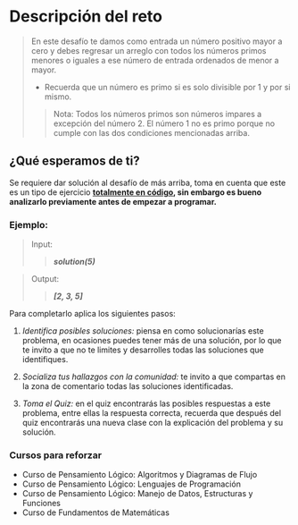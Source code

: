 # Descripción del reto
> En este desafío te damos como entrada un número positivo mayor a cero y debes regresar un arreglo con todos los números primos menores o iguales a ese número de entrada ordenados de menor a mayor.
> - Recuerda que un número es primo si es solo divisible por 1 y por si mismo.
>> Nota: Todos los números primos son números impares a excepción del número 2. El número 1 no es primo porque no cumple con las dos condiciones mencionadas arriba.

## ¿Qué esperamos de ti?
Se requiere dar solución al desafío de más arriba, toma en cuenta que este es un tipo de ejercicio **<u>totalmente en código</u>, sin embargo es bueno analizarlo previamente antes de empezar a programar.**

### Ejemplo:
> Input:
>> ___solution(5)___

> Output:
>> ___[2, 3, 5]___

Para completarlo aplica los siguientes pasos:
1. *Identifica posibles soluciones:* piensa en como solucionarías este problema, en ocasiones puedes tener más de una solución, por lo que te invito a que no te limites y desarrolles todas las soluciones que identifiques.

2. *Socializa tus hallazgos con la comunidad:* te invito a que compartas en la zona de comentario todas las soluciones identificadas.

3. *Toma el Quiz:* en el quiz encontrarás las posibles respuestas a este problema, entre ellas la respuesta correcta, recuerda que después del quiz encontrarás una nueva clase con la explicación del problema y su solución.

### Cursos para reforzar
- Curso de Pensamiento Lógico: Algoritmos y Diagramas de Flujo
- Curso de Pensamiento Lógico: Lenguajes de Programación
- Curso de Pensamiento Lógico: Manejo de Datos, Estructuras y Funciones
- Curso de Fundamentos de Matemáticas
